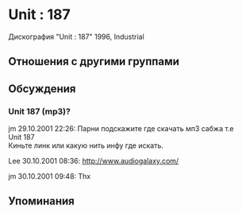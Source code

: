 # Unit : 187

Дискография
"Unit : 187" 1996, Industrial

## Отношения с другими группами


## Обсуждения

### Unit 187 (mp3)?

jm 29.10.2001 22:26:
Парни подскажите где скачать мп3 сабжа т.е<BR>Unit 187<BR>Киньте линк или какую нить инфу где искать.

Lee 30.10.2001 08:36:
<A HREF="http://www.audiogalaxy.com/" target="_blank">http://www.audiogalaxy.com/</A>

jm 30.10.2001 09:48:
Thx



## Упоминания

